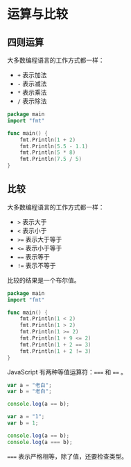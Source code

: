 # 运算与比较

## 四则运算

大多数编程语言的工作方式都一样：

- `+` 表示加法
- `-` 表示减法
- `*` 表示乘法
- `/` 表示除法

<div class="run"></div>

```go
package main
import "fmt"

func main() {
    fmt.Println(1 + 2)
    fmt.Println(5.5 - 1.1)
    fmt.Println(5 * 8)
    fmt.Println(7.5 / 5)
}
```

## 比较

大多数编程语言的工作方式都一样：

- `>` 表示大于
- `<` 表示小于
- `>=` 表示大于等于
- `<=` 表示小于等于
- `==` 表示等于
- `!=` 表示不等于

比较的结果是一个布尔值。

<div class="run"></div>

```go
package main
import "fmt"

func main() {
    fmt.Println(1 < 2)
    fmt.Println(1 > 2)
    fmt.Println(1 >= 2)
    fmt.Println(1 + 9 <= 2)
    fmt.Println(1 + 2 == 3)
    fmt.Println(1 + 2 != 3)
}
```

JavaScript 有两种等值运算符：`===` 和 `==` 。

<div class="run"></div>

```JavaScript
var a = "老白";
var b = "老白";

console.log(a == b);
```

<div class="run"></div>

```JavaScript
var a = "1";
var b = 1;

console.log(a == b);
console.log(a === b);
```

`===` 表示严格相等，除了值，还要检查类型。
